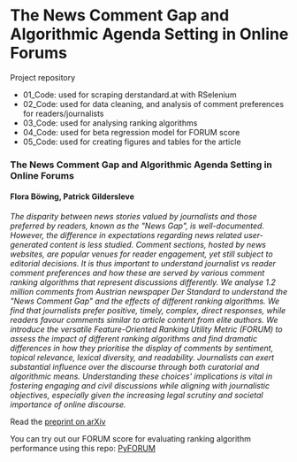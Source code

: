 # The News Comment Gap and Algorithmic Agenda Setting in Online Forums
Project repository

* 01_Code: used for scraping derstandard.at with RSelenium
* 02_Code: used for data cleaning, and analysis of comment preferences for readers/journalists
* 03_Code: used for analysing ranking algorithms
* 04_Code: used for beta regression model for FORUM score
* 05_Code: used for creating figures and tables for the article

### The News Comment Gap and Algorithmic Agenda Setting in Online Forums
#### Flora Böwing, Patrick Gildersleve

_The disparity between news stories valued by journalists and those preferred by readers, known as the "News Gap", is well-documented. However, the difference in expectations regarding news related user-generated content is less studied. Comment sections, hosted by news websites, are popular venues for reader engagement, yet still subject to editorial decisions. It is thus important to understand journalist vs reader comment preferences and how these are served by various comment ranking algorithms that represent discussions differently. We analyse 1.2 million comments from Austrian newspaper Der Standard to understand the "News Comment Gap" and the effects of different ranking algorithms. We find that journalists prefer positive, timely, complex, direct responses, while readers favour comments similar to article content from elite authors. We introduce the versatile Feature-Oriented Ranking Utility Metric (FORUM) to assess the impact of different ranking algorithms and find dramatic differences in how they prioritise the display of comments by sentiment, topical relevance, lexical diversity, and readability. Journalists can exert substantial influence over the discourse through both curatorial and algorithmic means. Understanding these choices' implications is vital in fostering engaging and civil discussions while aligning with journalistic objectives, especially given the increasing legal scrutiny and societal importance of online discourse._

Read the [preprint on arXiv](https://arxiv.org/abs/2408.07052)

You can try out our FORUM score for evaluating ranking algorithm performance using this repo: [PyFORUM](https://github.com/pgilders/pyforum)

